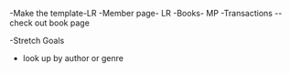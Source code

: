 -Make the template-LR
-Member page- LR
-Books- MP
-Transactions
-- check out book page
  


-Stretch Goals
- look up by author or genre

